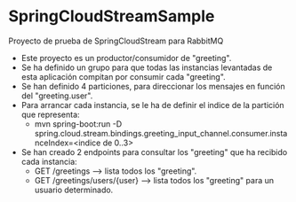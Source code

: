 # SpringCloudStreamSample
Proyecto de prueba de SpringCloudStream para RabbitMQ

* Este proyecto es un productor/consumidor de "greeting". 
* Se ha definido un grupo para que todas las instancias levantadas de esta aplicación compitan por consumir cada "greeting".
* Se han definido 4 particiones, para direccionar los mensajes en función del "greeting.user".
* Para arrancar cada instancia, se le ha de definir el indice de la partición que representa:    
  * mvn spring-boot:run -D spring.cloud.stream.bindings.greeting_input_channel.consumer.instanceIndex=<indice de 0..3>
* Se han creado 2 endpoints para consultar los "greeting" que ha recibido cada instancia:
  * GET /greetings --> lista todos los "greeting".
  * GET /greetings/users/{user} --> lista todos los "greeting" para un usuario determinado.
